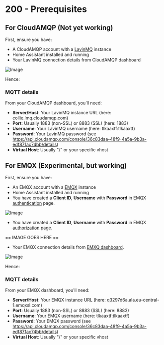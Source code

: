 # 200 - Prerequisites

## For CloudAMQP (Not yet working)

First, ensure you have:
- A CloudAMQP account with a [LavinMQ](https://customer.cloudamqp.com/instance/) instance
- Home Assistant installed and running
- Your LavinMQ connection details from CloudAMQP dashboard

![Image](https://github.com/user-attachments/assets/045e752b-ff05-4589-8ff9-d893c8b23eea)

Hence:

### MQTT details

From your CloudAMQP dashboard, you'll need:
- **Server/Host**: Your LavinMQ instance URL (here: collie.lmq.cloudamqp.com)
- **Port**: Usually 1883 (non-SSL) or 8883 (SSL) (here: 1883)
- **Username**: Your LavinMQ username (here: tlkaaxtf:tlkaaxtf)
- **Password**: Your LavinMQ password (see https://api.cloudamqp.com/console/36c83daa-48f9-4a5a-9b3a-edf871ac74bb/details)
- **Virtual Host**: Usually "/" or your specific vhost

## For EMQX (Experimental, but working)

First, ensure you have:
- An EMQX account with a [EMQX](https://cloud-intl.emqx.com/console/deployments/q3297d6a/settings) instance
- Home Assistant installed and running
- You have created a **Client ID**, **Username** with **Password** in EMQX [authentication](https://cloud-intl.emqx.com/console/deployments/q3297d6a/auth) page.

![Image](https://github.com/user-attachments/assets/e32cc310-e7cc-4315-ab84-8222ff50c8d2)

- You have created a **Client ID**, **Username** with **Password** in EMQX [authorization](https://cloud-intl.emqx.com/console/deployments/q3297d6a/acl) page.

== IMAGE GOES HERE ==

- Your EMQX connection details from [EMXQ dashboard](https://cloud-intl.emqx.com/console/deployments/q3297d6a/settings).

![Image](https://github.com/user-attachments/assets/0c5c43b4-6064-488f-be13-7544e7dc19c2)

Hence:

### MQTT details

From your EMQX dashboard, you'll need:
- **Server/Host**: Your EMQX instance URL (here: q3297d6a.ala.eu-central-1.emqxsl.com)
- **Port**: Usually 1883 (non-SSL) or 8883 (SSL) (here: 8883)
- **Username**: Your EMQX username (here: tlkaaxtf:tlkaaxtf)
- **Password**: Your EMQX password (see https://api.cloudamqp.com/console/36c83daa-48f9-4a5a-9b3a-edf871ac74bb/details)
- **Virtual Host**: Usually "/" or your specific vhost
